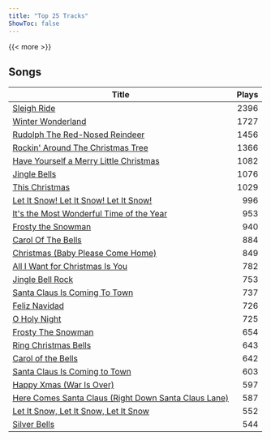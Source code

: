 ```yaml
---
title: "Top 25 Tracks"
ShowToc: false
---
```


{{< more >}}

## Songs
Title | Plays 
----- | -----: 
[Sleigh Ride](/songs/sleigh-ride) | 2396
[Winter Wonderland](/songs/winter-wonderland) | 1727
[Rudolph The Red-Nosed Reindeer](/songs/rudolph-the-red-nosed-reindeer) | 1456
[Rockin' Around The Christmas Tree](/songs/rockin-around-the-christmas-tree) | 1366
[Have Yourself a Merry Little Christmas](/songs/have-yourself-a-merry-little-christmas) | 1082
[Jingle Bells](/songs/jingle-bells) | 1076
[This Christmas](/songs/this-christmas) | 1029
[Let It Snow! Let It Snow! Let It Snow!](/songs/let-it-snow-let-it-snow-let-it-snow) | 996
[It's the Most Wonderful Time of the Year](/songs/its-the-most-wonderful-time-of-the-year) | 953
[Frosty the Snowman](/songs/frosty-the-snowman) | 940
[Carol Of The Bells](/songs/carol-of-the-bells) | 884
[Christmas (Baby Please Come Home)](/songs/christmas-baby-please-come-home) | 849
[All I Want for Christmas Is You](/songs/all-i-want-for-christmas-is-you) | 782
[Jingle Bell Rock](/songs/jingle-bell-rock) | 753
[Santa Claus Is Coming To Town](/songs/santa-claus-is-coming-to-town) | 737
[Feliz Navidad](/songs/feliz-navidad) | 726
[O Holy Night](/songs/o-holy-night) | 725
[Frosty The Snowman](/songs/frosty-the-snowman) | 654
[Ring Christmas Bells](/songs/ring-christmas-bells) | 643
[Carol of the Bells](/songs/carol-of-the-bells) | 642
[Santa Claus Is Coming to Town](/songs/santa-claus-is-coming-to-town) | 603
[Happy Xmas (War Is Over)](/songs/happy-xmas-war-is-over) | 597
[Here Comes Santa Claus (Right Down Santa Claus Lane)](/songs/here-comes-santa-claus-right-down-santa-claus-lane) | 587
[Let It Snow, Let It Snow, Let It Snow](/songs/let-it-snow-let-it-snow-let-it-snow) | 552
[Silver Bells](/songs/silver-bells) | 544

